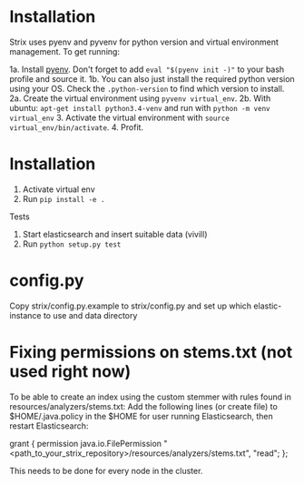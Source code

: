 Installation
============

Strix uses pyenv and pyvenv for python version and virtual environment management. To get running:

1a. Install [pyenv](https://github.com/yyuu/pyenv). Don't forget to add `eval "$(pyenv init -)"` to your bash profile and source it. 
1b. You can also just install the required python version using your OS. Check the `.python-version` to find which version to install. 
2a. Create the virtual environment using `pyvenv virtual_env`. 
2b. With ubuntu: `apt-get install python3.4-venv` and run with `python -m venv virtual_env`
3. Activate the virtual environment with `source virtual_env/bin/activate`.
4. Profit. 

Installation
===========
1. Activate virtual env
2. Run `pip install -e .`

Tests
1. Start elasticsearch and insert suitable data (vivill)
2. Run `python setup.py test`

config.py
========
Copy strix/config.py.example to strix/config.py and set up which elastic-instance to use and data directory

Fixing permissions on stems.txt (not used right now)
===========
To be able to create an index using the custom stemmer with rules found in resources/analyzers/stems.txt:
Add the following lines (or create file) to $HOME/.java.policy in the $HOME for user running Elasticsearch, then restart
Elasticsearch:

grant {
    permission java.io.FilePermission "<path_to_your_strix_repository>/resources/analyzers/stems.txt", "read";
};

This needs to be done for every node in the cluster.
